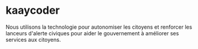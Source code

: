 # kaaycoder
Nous utilisons la technologie pour autonomiser les citoyens et renforcer les lanceurs d'alerte civiques pour aider le gouvernement à améliorer ses services aux citoyens.
